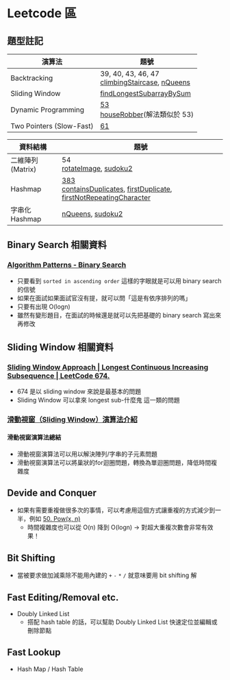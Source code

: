 # Leetcode 區

## 題型註記

| 演算法 | 題號 |
|---|---|
| Backtracking | 39, 40, 43, 46, 47 <br> [climbingStaircase](https://github.com/vc7/algorithm_datas_tructure_leetcode/blob/master/codesignal/climbingStaircase.md), [nQueens](https://github.com/vc7/algorithm_datas_tructure_leetcode/blob/master/codesignal/nQueens.md) |
| Sliding Window | [findLongestSubarrayBySum](https://github.com/vc7/algorithm_datas_tructure_leetcode/blob/master/codesignal/findLongestSubarrayBySum.md)
| Dynamic Programming | [53](https://github.com/vc7/algorithm_datas_tructure_leetcode/blob/master/leetcode/0053_maximum_subarray.md)<br>[houseRobber](https://github.com/vc7/algorithm_datas_tructure_leetcode/blob/master/codesignal/houseRobber.md)(解法類似於 53)
| Two Pointers (Slow-Fast) | [61](https://github.com/vc7/algorithm_datas_tructure_leetcode/blob/master/leetcode/0061_rotate_list.md)

| 資料結構 | 題號 |
|---|---|
| 二維陣列(Matrix) | 54<br>[rotateImage](https://github.com/vc7/algorithm_datas_tructure_leetcode/blob/master/codesignal/rotateImage.md), [sudoku2](https://github.com/vc7/algorithm_datas_tructure_leetcode/blob/master/codesignal/sudoku2.md) |
| Hashmap | [383](https://github.com/vc7/algorithm_datas_tructure_leetcode/blob/master/leetcode/0383_ransom_note.md)<br>[containsDuplicates](https://github.com/vc7/algorithm_datas_tructure_leetcode/blob/master/codesignal/containsDuplicates.md), [firstDuplicate](https://github.com/vc7/algorithm_datas_tructure_leetcode/blob/master/codesignal/firstDuplicate.md), [firstNotRepeatingCharacter](https://github.com/vc7/algorithm_datas_tructure_leetcode/blob/master/codesignal/firstNotRepeatingCharacter.md)
| 字串化 Hashmap | [nQueens](https://github.com/vc7/algorithm_datas_tructure_leetcode/blob/master/codesignal/nQueens.md), [sudoku2](https://github.com/vc7/algorithm_datas_tructure_leetcode/blob/master/codesignal/sudoku2.md)

## Binary Search 相關資料

### [Algorithm Patterns - Binary Search](https://www.youtube.com/watch?v=8T77iUOuXRA)

- 只要看到 `sorted in ascending order` 這樣的字眼就是可以用 binary search 的信號
- 如果在面試如果面試官沒有提，就可以問「這是有依序排列的嗎」
- 只要有出現 O(logn)
- 雖然有變形題目，在面試的時候還是就可以先把基礎的 binary search 寫出來再修改

## Sliding Window 相關資料

### [Sliding Window Approach | Longest Continuous Increasing Subsequence | LeetCode 674.](https://www.youtube.com/watch?v=jSvoE-_Yhs4)

- 674 是以 sliding window 來說是最基本的問題
- Sliding Window 可以拿來 longest sub-什麼鬼 這一類的問題

### [滑動視窗（Sliding Window）演算法介紹](https://www.jishuwen.com/d/2Epc/zh-tw)

#### 滑動視窗演算法總結

- 滑動視窗演算法可以用以解決陣列/字串的子元素問題
- 滑動視窗演算法可以將巢狀的for迴圈問題，轉換為單迴圈問題，降低時間複雜度

## Devide and Conquer

- 如果有需要重複做很多次的事情，可以考慮用這個方式讓重複的方式減少到一半，例如 [50. Pow(x, n)](https://leetcode.com/problems/powx-n/)
  - 時間複雜度也可以從 O(n) 降到 O(logn) → 對超大重複次數會非常有效果！

## Bit Shifting

- 當被要求做加減乘除不能用內建的 `+` `-` `*` `/` 就意味要用 bit shifting 解

## Fast Editing/Removal etc.

- Doubly Linked List
  - 搭配 hash table 的話，可以幫助 Doubly Linked List 快速定位並編輯或刪除節點

## Fast Lookup

- Hash Map / Hash Table
